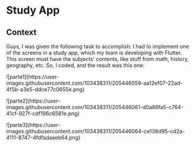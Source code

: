 # Study App


## Context 

Guys, I was given the following task to accomplish: I had to implement one of the screens in a study app, which my team is developing with Flutter. This screen must have the subjects’ contents, like stuff from math, history, geography, etc. So, I coded, and the result was this one: 

<div>
  ![parte1](https://user-images.githubusercontent.com/103438311/205446059-aa12ef07-22ad-4f5b-a3e5-ddce77c0655e.png)
  <p> </p>
  ![parte2](https://user-images.githubusercontent.com/103438311/205446061-d0a86fa5-c764-41cf-927f-cdf196c6581e.png)
  <p> </p>
  ![parte3](https://user-images.githubusercontent.com/103438311/205446064-ce138d95-cd2a-4111-8747-4fdfadaaeb64.png)
</div>
